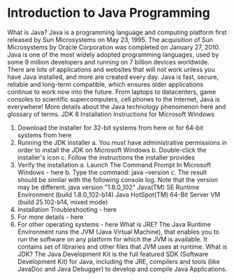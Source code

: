# Introduction to Java Programming #
What is Java?
Java is a programming language and computing platform first released by Sun Microsystems on
May 23, 1995. The acquisition of Sun Microsystems by Oracle Corporation was completed on
January 27, 2010. Java is one of the most widely adopted programming languages, used by some
9 million developers and running on 7 billion devices worldwide. There are lots of applications
and websites that will not work unless you have Java installed, and more are created every day.
Java is fast, secure, reliable and long-term compatible, which ensures older applications continue
to work now into the future. From laptops to datacenters, game consoles to scientific
supercomputers, cell phones to the Internet, Java is everywhere! More details about the Java
technology phenomenon here and glossary of terms.
JDK 8 Installation Instructions for Microsoft Windows
1. Download the installer for 32-bit systems from here or for 64-bit systems from here
2. Running the JDK installer
a. You must have administrative permissions in order to install the JDK on Microsoft
Windows
b. Double-click the installer's icon
c. Follow the instructions the installer provides
3. Verify the installation
a. Launch The Command Prompt In Microsoft Windows - here
b. Type the command: java –version
c. The result should be similar with the following console log. Note that the version
may be different.
java version "1.8.0_102"
Java(TM) SE Runtime Environment (build 1.8.0_102-b14)
Java HotSpot(TM) 64-Bit Server VM (build 25.102-b14, mixed
mode)
4. Installation Troubleshooting - here
5. For more details - here
6. For other operating systems - here
What is JRE?
The Java Runtime Environment runs the JVM (Java Virtual Machine), that enables you to run the
software on any platform for which the JVM is available. It contains set of libraries and other files
that JVM uses at runtime.
What is JDK?
The Java Development Kit is the full featured SDK (Software Development Kit) for Java, including
the JRE, compilers and tools (like JavaDoc and Java Debugger) to develop and compile Java
Applications.
